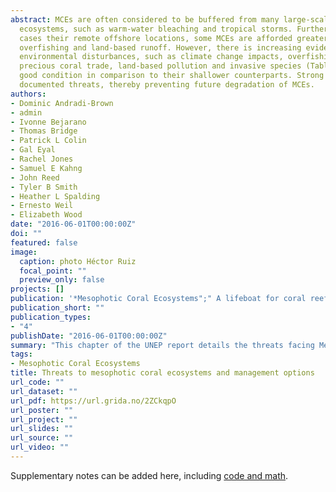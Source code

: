 ```yaml
---
abstract: MCEs are often considered to be buffered from many large-scale impacts known to directly affect shallow coral
  ecosystems, such as warm-water bleaching and tropical storms. Furthermore, by virtue of their depth, and in many
  cases their remote offshore locations, some MCEs are afforded greater protection from direct human impacts, such as
  overfishing and land-based runoff. However, there is increasing evidence to suggest that MCEs are vulnerable to
  environmental disturbances, such as climate change impacts, overfishing, bottom fishing gear, capture of aquarium fish,
  precious coral trade, land-based pollution and invasive species (Table 6.1). Despite these threats, many MCEs are in
  good condition in comparison to their shallower counterparts. Strong management responses could mitigate at least some
  documented threats, thereby preventing future degradation of MCEs.
authors:
- Dominic Andradi-Brown
- admin
- Ivonne Bejarano
- Thomas Bridge
- Patrick L Colin
- Gal Eyal
- Rachel Jones
- Samuel E Kahng
- John Reed
- Tyler B Smith
- Heather L Spalding
- Ernesto Weil
- Elizabeth Wood
date: "2016-06-01T00:00:00Z"
doi: ""
featured: false
image:
  caption: photo Héctor Ruiz
  focal_point: ""
  preview_only: false
projects: []
publication: '*Mesophotic Coral Ecosystems";" A lifeboat for coral reefs?*'
publication_short: ""
publication_types:
- "4"
publishDate: "2016-06-01T00:00:00Z"
summary: "This chapter of the UNEP report details the threats facing Mesophotic Coral Ecosystems."
tags:
- Mesophotic Coral Ecosystems
title: Threats to mesophotic coral ecosystems and management options
url_code: ""
url_dataset: ""
url_pdf: https://url.grida.no/2ZCkqpO
url_poster: ""
url_project: ""
url_slides: ""
url_source: ""
url_video: ""
---
```


Supplementary notes can be added here, including [code and math](https://sourcethemes.com/academic/docs/writing-markdown-latex/).
